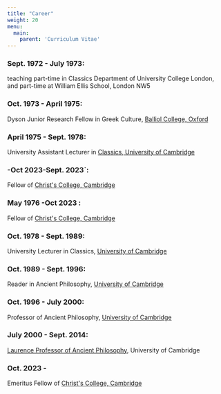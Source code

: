 ```yaml
---
title: "Career"
weight: 20
menu:
  main:
    parent: 'Curriculum Vitae'
---
```


### Sept. 1972 - July 1973:
teaching part-time in Classics Department of University College London, and part-time at William Ellis School, London NW5

### Oct. 1973 - April 1975:
Dyson Junior Research Fellow in Greek Culture, [Balliol College, Oxford](http://www.balliol.ox.ac.uk/)

### April 1975 - Sept. 1978:
University Assistant Lecturer in [Classics, University of Cambridge](http://www.classics.cam.ac.uk/)

### -Oct 2023-Sept. 2023`:
Fellow of [Christ's College, Cambridge](http://www.christs.cam.ac.uk/)

### May 1976 -Oct 2023 :
Fellow of [Christ's College, Cambridge](http://www.christs.cam.ac.uk/)

### Oct. 1978 - Sept. 1989:
University Lecturer in Classics, [University of Cambridge](http://www.cam.ac.uk/)

### Oct. 1989 - Sept. 1996:
Reader in Ancient Philosophy, [University of Cambridge](http://www.cam.ac.uk/)

### Oct. 1996 - July 2000:
Professor of Ancient Philosophy, [University of Cambridge](http://www.cam.ac.uk/)

### July 2000 - Sept. 2014:
[Laurence Professor of Ancient Philosophy](http://en.wikipedia.org/wiki/Laurence_Professor_of_Ancient_Philosophy), University of Cambridge
### Oct. 2023 - 
Emeritus Fellow of [Christ's College, Cambridge](http://www.christs.cam.ac.uk/)
